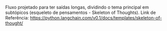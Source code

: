 Fluxo projetado para ter saídas longas, dividindo o tema principal em subtópicos (esqueleto de pensamentos - Skeleton of Thoughts).
Link de Referência: https://python.langchain.com/v0.1/docs/templates/skeleton-of-thought/

